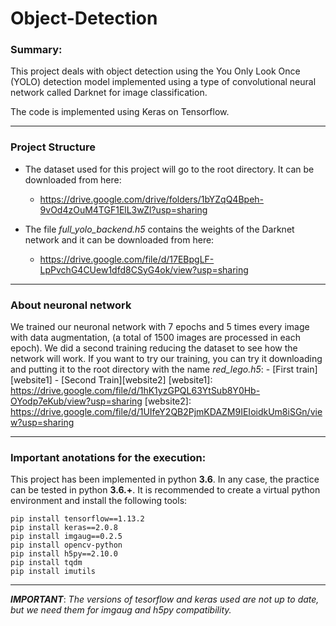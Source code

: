 # Object-Detection

### Summary:
This project deals with object detection using the You Only Look Once (YOLO) detection model implemented using a type of convolutional neural network called Darknet for image classification.

The code is implemented using Keras on Tensorflow.

***
### Project Structure

- The dataset used for this project will go to the root directory. It can be downloaded from here:
    - https://drive.google.com/drive/folders/1bYZqQ4Bpeh-9vOd4zOuM4TGF1ElL3wZl?usp=sharing
  
- The file *full_yolo_backend.h5* contains the weights of the Darknet network and it can be downloaded from here:
    - https://drive.google.com/file/d/17EBpgLF-LpPvchG4CUew1dfd8CSyG4ok/view?usp=sharing
 
***
### About neuronal network

We trained our neuronal network with 7 epochs and 5 times every image with data augmentation, (a total of 1500 images are processed in each epoch). We did a second training reducing the dataset to see how the network will work. If you want to try our training, you can try it downloading and putting it to the root directory with the name *red_lego.h5*:
    - [First train][website1] 
    - [Second Train][website2] 
[website1]: https://drive.google.com/file/d/1hK1yzGPQL63YtSub8Y0Hb-OYodp7eKub/view?usp=sharing
[website2]: https://drive.google.com/file/d/1UIfeY2QB2PjmKDAZM9IEIoidkUm8iSGn/view?usp=sharing

***
### Important anotations for the execution:
This project has been implemented in python **3.6**. In any case, the practice can be tested in python **3.6.+**.
It is recommended to create a virtual python environment and install the following tools:
~~~
pip install tensorflow==1.13.2
pip install keras==2.0.8
pip install imgaug==0.2.5
pip install opencv-python
pip install h5py==2.10.0
pip install tqdm
pip install imutils
~~~

***

***IMPORTANT***:
*The versions of tesorflow and keras used are not up to date, but we need them for imgaug and h5py compatibility.*
